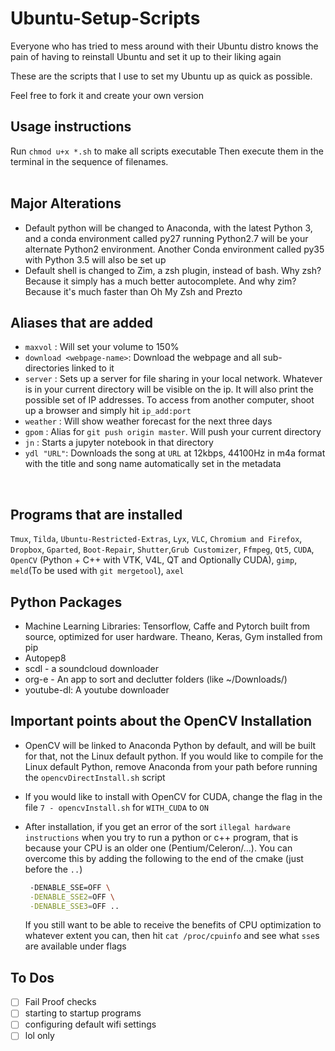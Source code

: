 # Ubuntu-Setup-Scripts
Everyone who has tried to mess around with their Ubuntu distro knows the pain of having to reinstall Ubuntu and set it up to their liking again

These are the scripts that I use to set my Ubuntu up as quick as possible.

Feel free to fork it and create your own version

## Usage instructions
Run 
`chmod u+x *.sh` to make all scripts executable
Then execute them in the terminal in the sequence of filenames.
<br><br>

## Major Alterations
* Default python will be changed to Anaconda, with the latest Python 3, and a conda environment called py27 running Python2.7 will be your alternate Python2 environment. Another Conda environment called py35 with Python 3.5 will also be set up
* Default shell is changed to Zim, a zsh plugin, instead of bash. Why zsh? Because it simply has a much better autocomplete. And why zim? Because it's much faster than Oh My Zsh and Prezto

## Aliases that are added
* `maxvol` : Will set your volume to 150%
* `download <webpage-name>`: Download the webpage and all sub-directories linked to it
* `server` : Sets up a server for file sharing in your local network. Whatever is in your current directory will be visible on the ip. It will also print the possible set of IP addresses. To access from another computer, shoot up a browser and simply hit `ip_add:port`
* `weather` : Will show weather forecast for the next three days
* `gpom` : Alias for `git push origin master`. Will push your current directory
* `jn` : Starts a jupyter notebook in that directory
* `ydl "URL"`: Downloads the song at `URL` at 12kbps, 44100Hz in m4a format with the title and song name automatically set in the metadata

<br>

## Programs that are installed
`Tmux`, `Tilda`, `Ubuntu-Restricted-Extras`, `Lyx`, `VLC`, `Chromium and Firefox`, `Dropbox`, `Gparted`, `Boot-Repair`, `Shutter`,`Grub Customizer`, `Ffmpeg`, `Qt5`, `CUDA`, `OpenCV` (Python + C++ with VTK, V4L, QT and Optionally CUDA), `gimp`, `meld`(To be used with `git mergetool`), `axel`

## Python Packages
* Machine Learning Libraries: Tensorflow, Caffe and Pytorch built from source, optimized for user hardware. Theano, Keras, Gym installed from pip
* Autopep8
* scdl - a soundcloud downloader
* org-e - An app to sort and declutter folders (like ~/Downloads/)
* youtube-dl: A youtube downloader

## Important points about the OpenCV Installation
* OpenCV will be linked to Anaconda Python by default, and will be built for that, not the Linux default python. If you would like to compile for the Linux default Python, remove Anaconda from your path before running the `opencvDirectInstall.sh` script
* If you would like to install with OpenCV for CUDA, change the flag in the file `7 - opencvInstall.sh` for `WITH_CUDA` to `ON`
* After installation, if you get an error of the sort `illegal hardware instructions` when you try to run a python or c++ program, that is because your CPU is an older one (Pentium/Celeron/...). You can overcome this by adding the following to the end of the cmake (just before the `..`)

  ```bash
   -DENABLE_SSE=OFF \
   -DENABLE_SSE2=OFF \
   -DENABLE_SSE3=OFF ..
  ```

  If you still want to be able to receive the benefits of CPU optimization to whatever extent you can, then hit `cat /proc/cpuinfo` and see what `sse`s are available under flags

## To Dos 
- [ ] Fail Proof checks
- [ ] starting to startup programs 
- [ ] configuring default wifi settings 
- [ ] lol only
